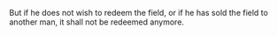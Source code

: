 But if he does not wish to redeem the field, or if he has sold the field to another man, it shall not be redeemed anymore.
